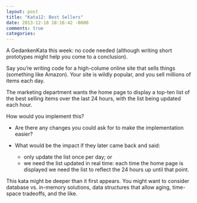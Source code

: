 ```yaml
---
layout: post
title: "Kata12: Best Sellers"
date: 2013-12-18 18:16:42 -0600
comments: true
categories: 
---
```


A GedankenKata this week: no code needed (although writing short prototypes might help you come to a conclusion).

<!-- more -->

Say you’re writing code for a high-colume online site that sells
things (something like Amazon). Your site is wildly popular, and you
sell millions of items each day.

The marketing department wants the home page to display a top-ten list
of the best selling items over the last 24 hours, with the list being
updated each hour.

How would you implement this?

* Are there any changes you could ask for to make the implementation easier?

* What would be the impact if they later came back and said:
  * only update the list once per day; or
  * we need the list updated in real time: each time the home page is
    displayed we need the list to reflect the 24 hours up until that
    point.
  
This kata might be deeper than it first appears. You might want to
consider database vs. in-memory solutions, data structures that allow
aging, time-space tradeoffs, and the like.

